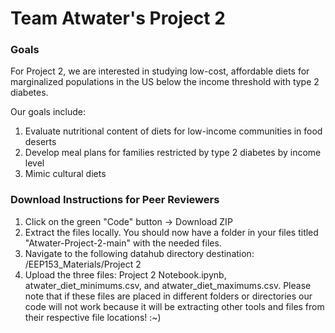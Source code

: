 # Team Atwater's Project 2
### Goals
For Project 2, we are interested in studying low-cost, affordable diets for marginalized populations in the US below the income threshold with type 2 diabetes.

Our goals include:
1. Evaluate nutritional content of diets for low-income communities in food deserts
2. Develop meal plans for families restricted by type 2 diabetes by income level
3. Mimic cultural diets

### Download Instructions for Peer Reviewers

1. Click on the green "Code" button -> Download ZIP
2. Extract the files locally. You should now have a folder in your files titled "Atwater-Project-2-main" with the needed files.
3. Navigate to the following datahub directory destination: /EEP153_Materials/Project 2
4. Upload the three files: Project 2 Notebook.ipynb, atwater_diet_minimums.csv, and atwater_diet_maximums.csv. Please note that if these files are placed in different folders or directories our code will not work because it will be extracting other tools and files from their respective file locations! :~)
